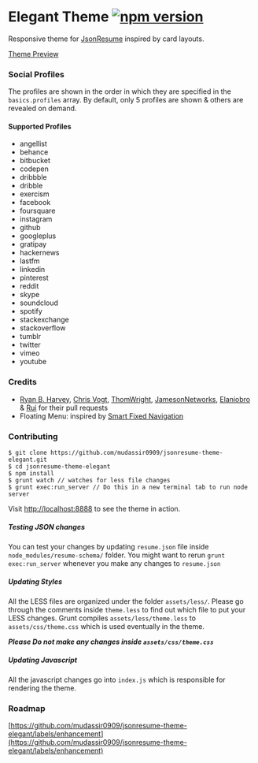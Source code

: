 # Elegant Theme [![npm version](https://badge.fury.io/js/jsonresume-theme-elegant.svg)](http://badge.fury.io/js/jsonresume-theme-elegant)

Responsive theme for [JsonResume](https://jsonresume.org/) inspired by card layouts.

[Theme Preview](http://themes.jsonresume.org/elegant)

### Social Profiles
The profiles are shown in the order in which they are specified in the `basics.profiles` array. By default, only 5 profiles are shown & others are revealed on demand.

#### Supported Profiles
* angellist
* behance
* bitbucket
* codepen
* dribbble
* dribble
* exercism
* facebook
* foursquare
* instagram
* github
* googleplus
* gratipay
* hackernews
* lastfm
* linkedin
* pinterest
* reddit
* skype
* soundcloud
* spotify
* stackexchange
* stackoverflow
* tumblr
* twitter
* vimeo
* youtube

### Credits
* [Ryan B. Harvey](https://github.com/nihonjinrxs), [Chris Vogt](https://github.com/chrisvogt), [ThomWright](https://github.com/ThomWright), [JamesonNetworks](https://github.com/JamesonNetworks), [Elaniobro](https://github.com/Elaniobro) & [Rui](https://github.com/rpbaltazar) for their pull requests
* Floating Menu: inspired by [Smart Fixed Navigation](http://codyhouse.co/demo/smart-fixed-navigation/index.html)

### Contributing
```
$ git clone https://github.com/mudassir0909/jsonresume-theme-elegant.git
$ cd jsonresume-theme-elegant
$ npm install
$ grunt watch // watches for less file changes
$ grunt exec:run_server // Do this in a new terminal tab to run node server
```

Visit [http://localhost:8888](http://localhost:8888) to see the theme in action.

##### Testing JSON changes
You can test your changes by updating `resume.json` file inside `node_modules/resume-schema/` folder. You might want to rerun `grunt exec:run_server` whenever you make any changes to `resume.json`

##### Updating Styles
All the LESS files are organized under the folder `assets/less/`. Please go through the comments inside `theme.less` to find out which file to put your LESS changes. Grunt compiles `assets/less/theme.less` to `assets/css/theme.css` which is used eventually in the theme.

**_Please Do not make any changes inside `assets/css/theme.css`_**

##### Updating Javascript
All the javascript changes go into `index.js` which is responsible for rendering the theme.

### Roadmap

[https://github.com/mudassir0909/jsonresume-theme-elegant/labels/enhancement](https://github.com/mudassir0909/jsonresume-theme-elegant/labels/enhancement)
